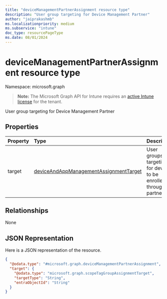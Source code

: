 ```yaml
---
title: "deviceManagementPartnerAssignment resource type"
description: "User group targeting for Device Management Partner"
author: "jaiprakashmb"
ms.localizationpriority: medium
ms.subservice: "intune"
doc_type: resourcePageType
ms.date: 08/01/2024
---
```


# deviceManagementPartnerAssignment resource type

Namespace: microsoft.graph

> **Note:** The Microsoft Graph API for Intune requires an [active Intune license](https://go.microsoft.com/fwlink/?linkid=839381) for the tenant.

User group targeting for Device Management Partner

## Properties
|Property|Type|Description|
|:---|:---|:---|
|target|[deviceAndAppManagementAssignmentTarget](../resources/intune-shared-deviceandappmanagementassignmenttarget.md)|User groups targeting for devices to be enrolled through partner.|

## Relationships
None

## JSON Representation
Here is a JSON representation of the resource.
<!-- {
  "blockType": "resource",
  "@odata.type": "microsoft.graph.deviceManagementPartnerAssignment"
}
-->
``` json
{
  "@odata.type": "#microsoft.graph.deviceManagementPartnerAssignment",
  "target": {
    "@odata.type": "microsoft.graph.scopeTagGroupAssignmentTarget",
    "targetType": "String",
    "entraObjectId": "String"
  }
}
```
